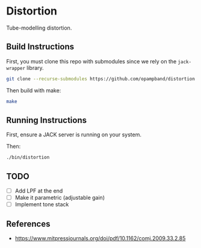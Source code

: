 # Distortion

Tube-modelling distortion.

## Build Instructions

First, you must clone this repo with submodules since we rely on the `jack-wrapper` library.

``` bash
git clone --recurse-submodules https://github.com/opampband/distortion.git
```

Then build with make:

``` bash
make
```

## Running Instructions

First, ensure a JACK server is running on your system.

Then:

``` bash
./bin/distortion
```

## TODO

* [ ] Add LPF at the end
* [ ] Make it parametric (adjustable gain)
* [ ] Implement tone stack

## References

* https://www.mitpressjournals.org/doi/pdf/10.1162/comj.2009.33.2.85
